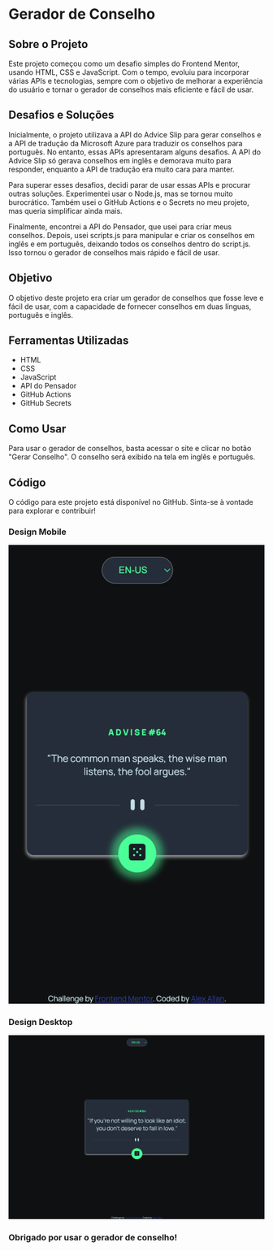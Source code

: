 # Gerador de Conselho

## Sobre o Projeto

Este projeto começou como um desafio simples do Frontend Mentor, usando HTML, CSS e JavaScript. Com o tempo, evoluiu para incorporar várias APIs e tecnologias, sempre com o objetivo de melhorar a experiência do usuário e tornar o gerador de conselhos mais eficiente e fácil de usar.

## Desafios e Soluções

Inicialmente, o projeto utilizava a API do Advice Slip para gerar conselhos e a API de tradução da Microsoft Azure para traduzir os conselhos para português. No entanto, essas APIs apresentaram alguns desafios. A API do Advice Slip só gerava conselhos em inglês e demorava muito para responder, enquanto a API de tradução era muito cara para manter.

Para superar esses desafios, decidi parar de usar essas APIs e procurar outras soluções. Experimentei usar o Node.js, mas se tornou muito burocrático. Também usei o GitHub Actions e o Secrets no meu projeto, mas queria simplificar ainda mais.

Finalmente, encontrei a API do Pensador, que usei para criar meus conselhos. Depois, usei scripts.js para manipular e criar os conselhos em inglês e em português, deixando todos os conselhos dentro do script.js. Isso tornou o gerador de conselhos mais rápido e fácil de usar.

## Objetivo

O objetivo deste projeto era criar um gerador de conselhos que fosse leve e fácil de usar, com a capacidade de fornecer conselhos em duas línguas, português e inglês.

## Ferramentas Utilizadas

- HTML
- CSS
- JavaScript
- API do Pensador
- GitHub Actions
- GitHub Secrets

## Como Usar

Para usar o gerador de conselhos, basta acessar o site e clicar no botão "Gerar Conselho". O conselho será exibido na tela em inglês e português.

## Código

O código para este projeto está disponível no GitHub. Sinta-se à vontade para explorar e contribuir!

### Design Mobile
<img src= "./Design/Design-mobile.png">

### Design Desktop 
<img src="./Design/Design-desktop.png">


### Obrigado por usar o gerador de conselho!
